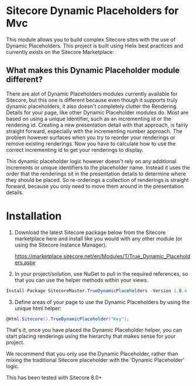 # Sitecore Dynamic Placeholders for Mvc

This module allows you to build complex Sitecore sites with the use of Dynamic Placeholders.  This project is built using Helix best practices and currently exists on the Sitecore Marketplace: 

## What makes this Dynamic Placeholder module different?

There are alot of Dynamic Placeholders modules currently available for Sitecore, but this one is different because even though it supports truly dynamic placeholders, it also doesn't completely clutter the Rendering Details for your page, like other Dynamic Placeholder modules do.  Most are based on using a unique identifier, such as an incrementing id or the rendering id.  Creating a new presentation detail with that approach, is fairly straight forward, especially with the incrementing number approach.  The problem however surfaces when you try to reorder your renderings or remove existing renderings.  Now you have to calculate how to use the correct incrementing id to get your renderings to display.

This dynamic placeholder logic however doesn't rely on any additional increments or unique identifiers to the placeholder name.  Instead it uses the order that the renderings sit in the presentation details to determine where they should be placed.  So re-orderings a collection of renderings is straight forward, because you only need to move them around in the presentation details.

# Installation

1. Download the latest Sitecore package below from the Sitecore marketplace here and install like you would with any other module (or using the Sitecore Instance Manager).

   <https://marketplace.sitecore.net/en/Modules/T/True_Dynamic_Placeholders.aspx>

2. In your project/solution, use NuGet to pull in the required references, so that you can use the helper methods within your views.

```csharp
Install-Package SitecoreMaster.TrueDynamicPlaceholders -Version 1.0.4
```

3. Define areas of your page to use the Dynamic Placeholders by using the unique html helper:

```csharp
@Html.Sitecore().TrueDynamicPlaceholder("Key");
```

That's it, once you have placed the Dynamic Placeholder helper, you can start placing renderings using the hierarchy that makes sense for your project.

We recommend that you only use the Dynamic Placeholder, rather than mixing the traditional Sitecore placeholder with the 'Dynamic Placeholder' logic.

This has been tested with Sitecore 8.0+

